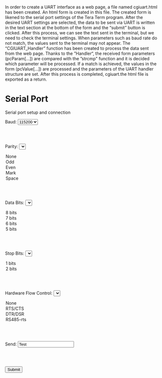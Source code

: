 In order to create a UART interface as a web page, a file named cgiuart.html has been created. 
An html form is created in this file. 
The created form is likened to the serial port settings of the Tera Term program.
After the desired UART settings are selected, the data to be sent via UART is written in the text section at the bottom of the form and the “submit” button is clicked.
After this process, we can see the text sent in the terminal, but we need to check the terminal settings.
When parameters such as baud rate do not match, the values sent to the terminal may not appear.
The “CGIUART_Handler” function has been created to process the data sent from the web page. 
Thanks to the ”Handler“, the received form parameters (pcParam[...]) are compared with the ”strcmp" function and it is decided which parameter will be processed. 
If a match is achieved, the values in the form (pcValue[...]) are processed and the parameters of the UART handler structure are set. 
After this process is completed, cgiuart.the html file is exported as a return.
<!DOCTYPE html>
<html>
<body>

<h1>Serial Port</h1>

<p>Serial port setup and connection</p>

<form action="/uart.cgi">
  <label for="baud">Baud:</label>
  <select name="baud" id="baud">
  <option value="115200">115200</option>
  <option value="9600">9600</option>
  <option value="19200">19200</option>
  <option value="38400">38400</option>
  <option value="57600">57600</option>
  </select>
  
  <br><br>
  
  <label for="parity">Parity:</label>
  <select name="parity" id="parity">
  <option value="None">None</option>
  <option value="Odd">Odd</option>
  <option value="Even">Even</option>
  <option value="Mark">Mark</option>
  <option value="Space">Space</option>
  </select>
  
  <br><br>
   
  <label for="data">Data Bits:</label>
  <select name="data" id="data">
  <option value="8">8 bits</option>
  <option value="7">7 bits</option>
  <option value="6">6 bits</option>
  <option value="5">5 bits</option>
  </select>
 
  <br><br>
   
  <label for="stop">Stop Bits:</label>
  <select name="stop" id="stop">
  <option value="1">1 bits</option>
  <option value="2">2 bits</option>
  </select>
 
  <br><br>
   
  <label for="hardware">Hardware Flow Control:</label>
  <select name="hardware" id="hardware">
  <option value="None">None</option>
  <option value="RTS/CTS">RTS/CTS</option>
  <option value="DTR/DSR">DTR/DSR</option>
  <option value="RS485-rts">RS485-rts</option>
  </select>
 
  <br><br>

  <label for="senddata">Send:</label>
  <input type="text" id="send" name="send" value="Test">
  
  <br><br>
  
  <input type="submit" value="Submit">
  
  </form>
  </body>
  </html>
